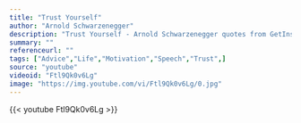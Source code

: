 ```yaml
---
title: "Trust Yourself"
author: "Arnold Schwarzenegger"
description: "Trust Yourself - Arnold Schwarzenegger quotes from GetInspired365.com"
summary: ""
referenceurl: ""
tags: ["Advice","Life","Motivation","Speech","Trust",]
source: "youtube"
videoid: "Ftl9Qk0v6Lg"
image: "https://img.youtube.com/vi/Ftl9Qk0v6Lg/0.jpg"
---
```


{{< youtube Ftl9Qk0v6Lg >}}
